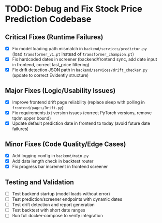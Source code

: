 # TODO: Debug and Fix Stock Price Prediction Codebase

## Critical Fixes (Runtime Failures)
- [x] Fix model loading path mismatch in `backend/services/predictor.py` (load `transformer_v1.pt` instead of `transformer_champion.pt`)
- [x] Fix hardcoded dates in screener (backend/frontend sync, add date input in frontend, correct last_price filtering)
- [x] Fix drift detection JSON path in `backend/services/drift_checker.py` (update to correct Evidently structure)

## Major Fixes (Logic/Usability Issues)
- [x] Improve frontend drift page reliability (replace sleep with polling in `frontend/pages/Drift.py`)
- [x] Fix requirements.txt version issues (correct PyTorch versions, remove tqdm upper bound)
- [x] Update default prediction date in frontend to today (avoid future date failures)

## Minor Fixes (Code Quality/Edge Cases)
- [x] Add logging config in `backend/main.py`
- [x] Add data length check in backtest router
- [x] Fix progress bar increment in frontend screener

## Testing and Validation
- [ ] Test backend startup (model loads without error)
- [ ] Test prediction/screener endpoints with dynamic dates
- [ ] Test drift detection and report generation
- [ ] Test backtest with short date ranges
- [ ] Run full docker-compose to verify integration
